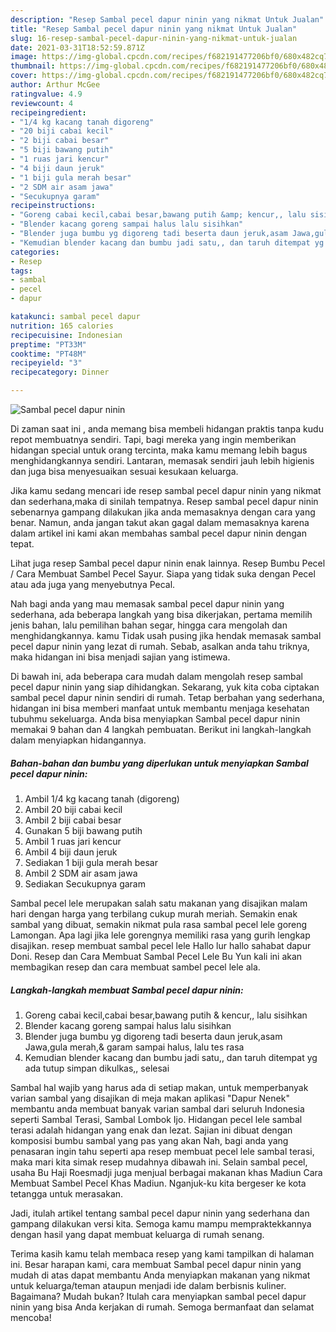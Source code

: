 ```yaml
---
description: "Resep Sambal pecel dapur ninin yang nikmat Untuk Jualan"
title: "Resep Sambal pecel dapur ninin yang nikmat Untuk Jualan"
slug: 16-resep-sambal-pecel-dapur-ninin-yang-nikmat-untuk-jualan
date: 2021-03-31T18:52:59.871Z
image: https://img-global.cpcdn.com/recipes/f682191477206bf0/680x482cq70/sambal-pecel-dapur-ninin-foto-resep-utama.jpg
thumbnail: https://img-global.cpcdn.com/recipes/f682191477206bf0/680x482cq70/sambal-pecel-dapur-ninin-foto-resep-utama.jpg
cover: https://img-global.cpcdn.com/recipes/f682191477206bf0/680x482cq70/sambal-pecel-dapur-ninin-foto-resep-utama.jpg
author: Arthur McGee
ratingvalue: 4.9
reviewcount: 4
recipeingredient:
- "1/4 kg kacang tanah digoreng"
- "20 biji cabai kecil"
- "2 biji cabai besar"
- "5 biji bawang putih"
- "1 ruas jari kencur"
- "4 biji daun jeruk"
- "1 biji gula merah besar"
- "2 SDM air asam jawa"
- "Secukupnya garam"
recipeinstructions:
- "Goreng cabai kecil,cabai besar,bawang putih &amp; kencur,, lalu sisihkan"
- "Blender kacang goreng sampai halus lalu sisihkan"
- "Blender juga bumbu yg digoreng tadi beserta daun jeruk,asam Jawa,gula merah,&amp; garam sampai halus, lalu tes rasa"
- "Kemudian blender kacang dan bumbu jadi satu,, dan taruh ditempat yg ada tutup simpan dikulkas,, selesai"
categories:
- Resep
tags:
- sambal
- pecel
- dapur

katakunci: sambal pecel dapur 
nutrition: 165 calories
recipecuisine: Indonesian
preptime: "PT33M"
cooktime: "PT48M"
recipeyield: "3"
recipecategory: Dinner

---
```



![Sambal pecel dapur ninin](https://img-global.cpcdn.com/recipes/f682191477206bf0/680x482cq70/sambal-pecel-dapur-ninin-foto-resep-utama.jpg)

Di zaman  saat ini , anda memang bisa membeli hidangan praktis tanpa kudu repot membuatnya sendiri. Tapi, bagi mereka yang ingin memberikan hidangan special untuk orang tercinta, maka kamu memang lebih bagus menghidangkannya sendiri. Lantaran, memasak sendiri jauh lebih higienis dan juga bisa menyesuaikan sesuai kesukaan keluarga.

Jika kamu sedang mencari ide resep sambal pecel dapur ninin yang nikmat dan sederhana,maka di sinilah tempatnya. Resep sambal pecel dapur ninin  sebenarnya gampang dilakukan jika anda memasaknya dengan cara yang benar. Namun, anda jangan takut akan gagal dalam memasaknya 
karena dalam artikel ini kami akan membahas sambal pecel dapur ninin dengan tepat.  

Lihat juga resep Sambal pecel dapur ninin enak lainnya. Resep Bumbu Pecel / Cara Membuat Sambel Pecel Sayur. Siapa yang tidak suka dengan Pecel atau ada juga yang menyebutnya Pecal.

Nah bagi anda yang mau memasak sambal pecel dapur ninin yang sederhana, ada beberapa langkah yang bisa dikerjakan, pertama memilih jenis bahan, lalu pemilihan bahan segar, hingga cara mengolah dan menghidangkannya. kamu Tidak usah pusing jika hendak memasak sambal pecel dapur ninin yang lezat di rumah. Sebab, asalkan anda  tahu triknya, maka hidangan ini bisa menjadi sajian yang istimewa.

Di bawah ini, ada beberapa cara mudah dalam mengolah resep sambal pecel dapur ninin yang siap dihidangkan. Sekarang, yuk kita coba ciptakan sambal pecel dapur ninin sendiri di rumah. Tetap berbahan yang sederhana, hidangan ini bisa memberi manfaat untuk membantu menjaga kesehatan tubuhmu sekeluarga. Anda bisa menyiapkan Sambal pecel dapur ninin memakai 9 bahan dan 4 langkah pembuatan. Berikut ini langkah-langkah dalam menyiapkan hidangannya.

<!--inarticleads1-->

##### Bahan-bahan dan bumbu yang diperlukan untuk menyiapkan Sambal pecel dapur ninin:

1. Ambil 1/4 kg kacang tanah (digoreng)
1. Ambil 20 biji cabai kecil
1. Ambil 2 biji cabai besar
1. Gunakan 5 biji bawang putih
1. Ambil 1 ruas jari kencur
1. Ambil 4 biji daun jeruk
1. Sediakan 1 biji gula merah besar
1. Ambil 2 SDM air asam jawa
1. Sediakan Secukupnya garam


Sambal pecel lele merupakan salah satu makanan yang disajikan malam hari dengan harga yang terbilang cukup murah meriah. Semakin enak sambal yang dibuat, semakin nikmat pula rasa sambal pecel lele goreng Lamongan. Apa lagi jika lele gorengnya memiliki rasa yang gurih lengkap disajikan. resep membuat sambal pecel lele Hallo lur hallo sahabat dapur Doni. Resep dan Cara Membuat Sambal Pecel Lele Bu Yun kali ini akan membagikan resep dan cara membuat sambel pecel lele ala. 

<!--inarticleads2-->

##### Langkah-langkah membuat Sambal pecel dapur ninin:

1. Goreng cabai kecil,cabai besar,bawang putih &amp; kencur,, lalu sisihkan
1. Blender kacang goreng sampai halus lalu sisihkan
1. Blender juga bumbu yg digoreng tadi beserta daun jeruk,asam Jawa,gula merah,&amp; garam sampai halus, lalu tes rasa
1. Kemudian blender kacang dan bumbu jadi satu,, dan taruh ditempat yg ada tutup simpan dikulkas,, selesai


Sambal hal wajib yang harus ada di setiap makan, untuk memperbanyak varian sambal yang disajikan di meja makan aplikasi &#34;Dapur Nenek&#34; membantu anda membuat banyak varian sambal dari seluruh Indonesia seperti Sambal Terasi, Sambal Lombok Ijo. Hidangan pecel lele sambal terasi adalah hidangan yang enak dan lezat. Sajian ini dibuat dengan komposisi bumbu sambal yang pas yang akan Nah, bagi anda yang penasaran ingin tahu seperti apa resep membuat pecel lele sambal terasi, maka mari kita simak resep mudahnya dibawah ini. Selain sambal pecel, usaha Bu Haji Roesmadji juga menjual berbagai makanan khas Madiun Cara Membuat Sambel Pecel Khas Madiun. Nganjuk-ku kita bergeser ke kota tetangga untuk merasakan. 

Jadi, itulah artikel tentang  sambal pecel dapur ninin  yang sederhana dan gampang dilakukan versi kita. Semoga kamu mampu mempraktekkannya dengan hasil yang dapat membuat keluarga di rumah senang. 

Terima kasih kamu telah membaca resep yang kami tampilkan di halaman ini. Besar harapan kami, cara membuat  Sambal pecel dapur ninin yang mudah di atas dapat membantu Anda menyiapkan makanan yang nikmat untuk keluarga/teman ataupun menjadi ide dalam berbisnis kuliner. Bagaimana? Mudah bukan? Itulah cara menyiapkan sambal pecel dapur ninin yang bisa Anda kerjakan di rumah. Semoga bermanfaat dan selamat mencoba!

